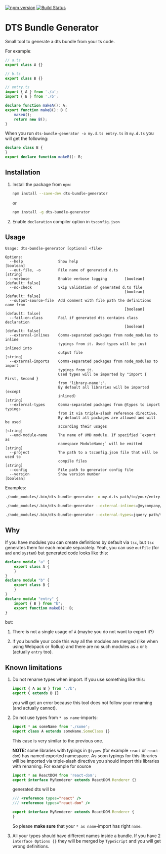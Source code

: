 [![npm version](https://badge.fury.io/js/dts-bundle-generator.svg)](https://badge.fury.io/js/dts-bundle-generator) [![Build Status](https://travis-ci.org/timocov/dts-bundle-generator.svg?branch=master)](https://travis-ci.org/timocov/dts-bundle-generator)

# DTS Bundle Generator

Small tool to generate a dts bundle from your ts code.

For example:

```ts
// a.ts
export class A {}
```

```ts
// b.ts
export class B {}
```

```ts
// entry.ts
import { A } from './a';
import { B } from './b';

declare function makeA(): A;
export function makeB(): B {
    makeA();
    return new B();
}
```

When you run `dts-bundle-generator -o my.d.ts entry.ts` in `my.d.ts` you will get the following:

```ts
declare class B {
}
export declare function makeB(): B;
```

## Installation

1. Install the package from `npm`:
    ```bash
    npm install --save-dev dts-bundle-generator
    ```

    or

    ```bash
    npm install -g dts-bundle-generator
    ```

1. Enable `declaration` compiler option in `tsconfig.json`

## Usage

```
Usage: dts-bundle-generator [options] <file>

Options:
  --help                Show help                                      [boolean]
  --out-file, -o        File name of generated d.ts                     [string]
  --verbose             Enable verbose logging        [boolean] [default: false]
  --no-check            Skip validation of generated d.ts file
                                                      [boolean] [default: false]
  --output-source-file  Add comment with file path the definitions came from
                                                      [boolean] [default: false]
  --fail-on-class       Fail if generated dts contains class declaration
                                                      [boolean] [default: false]
  --external-inlines    Comma-separated packages from node_modules to inline
                        typings from it. Used types will be just inlined into
                        output file                                     [string]
  --external-imports    Comma-separated packages from node_modules to import
                        typings from it.
                        Used types will be imported by "import { First, Second }
                        from 'library-name';".
                        By default all libraries will be imported (except
                        inlined)                                        [string]
  --external-types      Comma-separated packages from @types to import typings
                        from it via triple-slash reference directive.
                        By default all packages are allowed and will be used
                        according their usages                          [string]
  --umd-module-name     The name of UMD module. If specified `export as
                        namespace ModuleName;` will be emitted          [string]
  --project             The path to a tsconfig.json file that will be used to
                        compile files                                   [string]
  --config              File path to generator config file
  --version             Show version number                            [boolean]
```

Examples:

```bash
./node_modules/.bin/dts-bundle-generator -o my.d.ts path/to/your/entry-file.ts
```

```bash
./node_modules/.bin/dts-bundle-generator --external-inlines=@mycompany/internal-project --external-imports=@angular/core,rxjs path/to/your/entry-file.ts
```

```bash
./node_modules/.bin/dts-bundle-generator --external-types=jquery path/to/your/entry-file.ts
```

## Why

If you have modules you can create definitions by default via `tsc`, but `tsc` generates them for each module separately. Yeah, you can use `outFile` (for `amd` and `system`) but generated code looks like this:

```ts
declare module "a" {
    export class A {
    }
}
declare module "b" {
    export class B {
    }
}
declare module "entry" {
    import { B } from "b";
    export function makeB(): B;
}
```

but:

1. There is not a single usage of `A` (maybe you do not want to export it?)

1. If you bundle your code this way all the modules are merged (like when using Webpack or Rollup) and there are no such modules as `a` or `b` (actually `entry` too).

## Known limitations

1. Do not rename types when import. If you use something like this:

    ```ts
    import { A as B } from './b';
    export C extends B {}
    ```

    you will get an error because this tool does not follow your renaming (and actually cannot).

1. Do not use types from `* as name`-imports:

    ```ts
    import * as someName from './some';
    export class A extends someName.SomeClass {}
    ```

    This case is very similar to the previous one.

    **NOTE:** some libraries with typings in `@types` (for example `react` or `react-dom`) has named exported namespace. As soon typings for this libraries will be imported via triple-slash directive you should import this libraries with renaming. For example for source

    ```ts
    import * as ReactDOM from 'react-dom';
    export interface MyRenderer extends ReactDOM.Renderer {}
    ```

    generated dts will be

    ```ts
    /// <reference types="react" />
    /// <reference types="react-dom" />

    export interface MyRenderer extends ReactDOM.Renderer {
    }
    ```

    So please **make sure** that your `* as name`-import has right `name`.

1. All your types should have different names inside a bundle. If you have 2 `interface Options {}` they will be merged by `TypeScript` and you will get wrong definitions.
